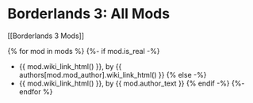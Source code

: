 # Borderlands 3: All Mods

[[Borderlands 3 Mods]]

{% for mod in mods %}
{%- if mod.is_real -%}
- {{ mod.wiki_link_html() }}, by {{ authors[mod.mod_author].wiki_link_html() }}
{% else -%}
- {{ mod.wiki_link_html() }}, by {{ mod.author_text }}
{% endif -%}
{%- endfor %}

